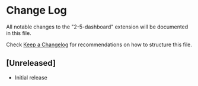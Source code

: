 # Change Log

All notable changes to the "2-5-dashboard" extension will be documented in this file.

Check [Keep a Changelog](http://keepachangelog.com/) for recommendations on how to structure this file.

## [Unreleased]

- Initial release